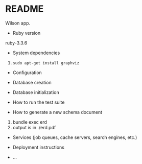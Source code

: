 # README

Wilson app.

* Ruby version

ruby-3.3.6

* System dependencies

1. `sudo apt-get install graphviz`

* Configuration

* Database creation

* Database initialization

* How to run the test suite

* How to generate a new schema document

1. bundle exec erd
2. output is in ./erd.pdf

* Services (job queues, cache servers, search engines, etc.)

* Deployment instructions

* ...
